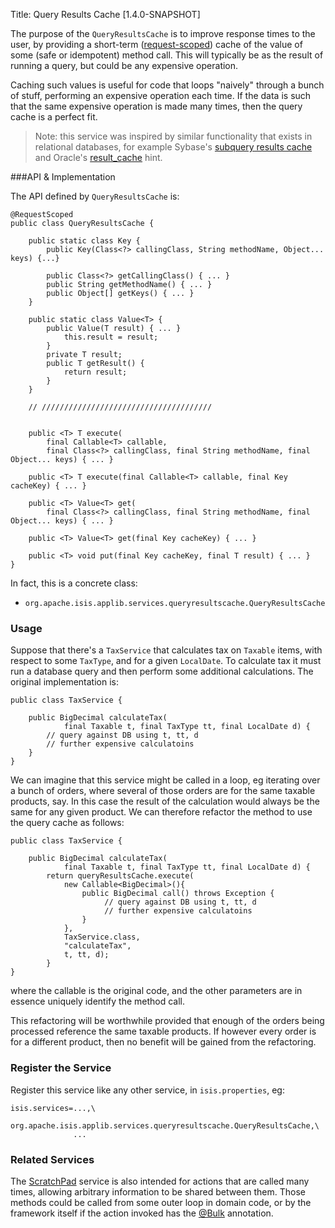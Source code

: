 Title: Query Results Cache [1.4.0-SNAPSHOT]

The purpose of the `QueryResultsCache` is to improve response times to the user, by providing a short-term ([request-scoped](../../applib-guide/domain-services/how-to-09-020-How-to-write-a-typical-domain-service.html)) cache of the value of some (safe or idempotent) method call.  This will typically be as the result of running a query, but could be any expensive operation.

Caching such values is useful for code that loops "naively" through a bunch of stuff, performing an expensive operation each time.  If the data is such that the same expensive operation is made many times, then the query cache is a perfect fit.

> Note: this service was inspired by similar functionality that exists in relational databases, for example Sybase's [subquery results cache](http://infocenter.sybase.com/help/index.jsp?topic=/com.sybase.dc20023_1251/html/optimizer/X43480.htm) and Oracle's [result_cache](http://www.dba-oracle.com/oracle11g/oracle_11g_result_cache_sql_hint.htm) hint.


###API & Implementation

The API defined by `QueryResultsCache` is:

    @RequestScoped
    public class QueryResultsCache {
    
        public static class Key {
            public Key(Class<?> callingClass, String methodName, Object... keys) {...}
            
            public Class<?> getCallingClass() { ... }
            public String getMethodName() { ... }
            public Object[] getKeys() { ... }
        }
        
        public static class Value<T> {
            public Value(T result) { ... }
                this.result = result;
            }
            private T result;
            public T getResult() {
                return result;
            }
        }
        
        // //////////////////////////////////////
    
        
        public <T> T execute(
            final Callable<T> callable, 
            final Class<?> callingClass, final String methodName, final Object... keys) { ... }
    
        public <T> T execute(final Callable<T> callable, final Key cacheKey) { ... }
    
        public <T> Value<T> get(
            final Class<?> callingClass, final String methodName, final Object... keys) { ... }
        
        public <T> Value<T> get(final Key cacheKey) { ... }
    
        public <T> void put(final Key cacheKey, final T result) { ... }
    }


In fact, this is a concrete class:

* `org.apache.isis.applib.services.queryresultscache.QueryResultsCache`


### Usage

Suppose that there's a `TaxService` that calculates tax on `Taxable` items, with respect to some `TaxType`, and for a given `LocalDate`.  To calculate tax it must run a database query and then perform some additional calculations.  The original implementation is:

    public class TaxService {

        public BigDecimal calculateTax(
                final Taxable t, final TaxType tt, final LocalDate d) {
            // query against DB using t, tt, d
            // further expensive calculatoins
        }
    }

We can imagine that this service might be called in a loop, eg iterating over a bunch of orders, where several of those orders are for the same taxable products, say.  In this case the result of the calculation would always be the same for any given product.  We can therefore refactor the method to use the query cache as follows:
 
    public class TaxService {

        public BigDecimal calculateTax(
                final Taxable t, final TaxType tt, final LocalDate d) {
            return queryResultsCache.execute(
                new Callable<BigDecimal>(){ 
                    public BigDecimal call() throws Exception {
                         // query against DB using t, tt, d
                         // further expensive calculatoins
                    }
                },
                TaxService.class, 
                "calculateTax", 
                t, tt, d);
            }
    }

where the callable is the original code, and the other parameters are in essence uniquely identify the method call.

This refactoring will be worthwhile provided that enough of the orders being processed reference the same taxable products.  If however every order is for a different product, then no benefit will be gained from the refactoring.

### Register the Service

Register this service like any other service, in `isis.properties`, eg:

    isis.services=...,\
                  org.apache.isis.applib.services.queryresultscache.QueryResultsCache,\
                  ...


### Related Services

The [ScratchPad](./scratchpad.html) service is also intended for actions that are called many times, allowing arbitrary information to be shared between them.  Those methods could be called from some outer loop in domain code, or by the framework itself if the action invoked has the [@Bulk](../../applib-guide/reference/recognized-annotations/Bulk.html) annotation. 